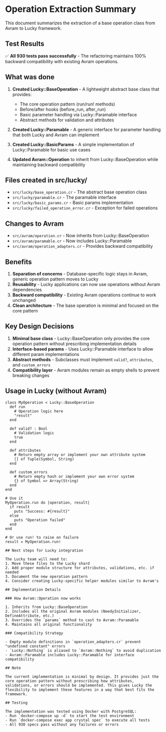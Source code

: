 # Operation Extraction Summary

This document summarizes the extraction of a base operation class from Avram to Lucky framework.

## Test Results

✅ **All 930 tests pass successfully** - The refactoring maintains 100% backward compatibility with existing Avram operations.

## What was done

1. **Created Lucky::BaseOperation** - A lightweight abstract base class that provides:
   - The core operation pattern (run/run! methods)
   - Before/after hooks (before_run, after_run)
   - Basic parameter handling via Lucky::Paramable interface
   - Abstract methods for validation and attributes

2. **Created Lucky::Paramable** - A generic interface for parameter handling that both Lucky and Avram can implement

3. **Created Lucky::BasicParams** - A simple implementation of Lucky::Paramable for basic use cases

4. **Updated Avram::Operation** to inherit from Lucky::BaseOperation while maintaining backward compatibility

## Files created in src/lucky/

- `src/lucky/base_operation.cr` - The abstract base operation class
- `src/lucky/paramable.cr` - The paramable interface
- `src/lucky/basic_params.cr` - Basic params implementation
- `src/lucky/failed_operation_error.cr` - Exception for failed operations

## Changes to Avram

- `src/avram/operation.cr` - Now inherits from Lucky::BaseOperation
- `src/avram/paramable.cr` - Now includes Lucky::Paramable
- `src/avram/operation_adapters.cr` - Provides backward compatibility

## Benefits

1. **Separation of concerns** - Database-specific logic stays in Avram, generic operation pattern moves to Lucky
2. **Reusability** - Lucky applications can now use operations without Avram dependencies
3. **Backward compatibility** - Existing Avram operations continue to work unchanged
4. **Clean architecture** - The base operation is minimal and focused on the core pattern

## Key Design Decisions

1. **Minimal base class** - Lucky::BaseOperation only provides the core operation pattern without prescribing implementation details
2. **Interface-based params** - Uses Lucky::Paramable interface to allow different param implementations
3. **Abstract methods** - Subclasses must implement `valid?`, `attributes`, and `custom_errors`
4. **Compatibility layer** - Avram modules remain as empty shells to prevent breaking changes

## Usage in Lucky (without Avram)

```crystal
class MyOperation < Lucky::BaseOperation
  def run
    # Operation logic here
    "result"
  end

  def valid? : Bool
    # Validation logic
    true
  end

  def attributes
    # Return empty array or implement your own attribute system
    [] of Tuple(Symbol, String)
  end

  def custom_errors
    # Return empty hash or implement your own error system
    {} of Symbol => Array(String)
  end
end

# Use it
MyOperation.run do |operation, result|
  if result
    puts "Success: #{result}"
  else
    puts "Operation failed"
  end
end

# Or use run! to raise on failure
result = MyOperation.run!

## Next steps for Lucky integration

The Lucky team will need to:
1. Move these files to the Lucky shard
2. Add proper module structure for attributes, validations, etc. if needed
3. Document the new operation pattern
4. Consider creating Lucky-specific helper modules similar to Avram's

## Implementation Details

### How Avram::Operation now works

1. Inherits from Lucky::BaseOperation
2. Includes all the original Avram modules (NeedyInitializer, DefineAttribute, etc.)
3. Overrides the `params` method to cast to Avram::Paramable
4. Maintains all original functionality

### Compatibility Strategy

- Empty module definitions in `operation_adapters.cr` prevent "undefined constant" errors
- `Lucky::Nothing` is aliased to `Avram::Nothing` to avoid duplication
- Avram::Paramable includes Lucky::Paramable for interface compatibility

## Note

The current implementation is minimal by design. It provides just the core operation pattern without prescribing how attributes, validations, or errors should be implemented. This gives Lucky the flexibility to implement these features in a way that best fits the framework.

## Testing

The implementation was tested using Docker with PostgreSQL:
- Run `docker-compose up -d` to start the test environment
- Run `docker-compose exec app crystal spec` to execute all tests
- All 930 specs pass without any failures or errors